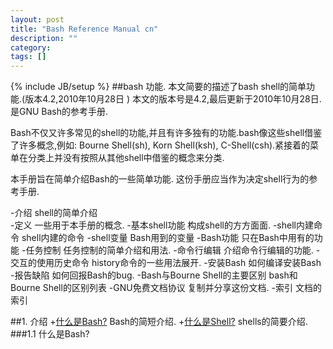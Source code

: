 ```yaml
---
layout: post
title: "Bash Reference Manual cn"
description: ""
category: 
tags: []
---
```

{% include JB/setup %}
##bash 功能.
本文简要的描述了bash shell的简单功能.(版本4.2,2010年10月28日 )
本文的版本号是4.2,最后更新于2010年10月28日. 是GNU Bash的参考手册.

Bash不仅又许多常见的shell的功能,并且有许多独有的功能.bash像这些shell借鉴了许多概念,例如: Bourne Shell(sh), Korn Shell(ksh), C-Shell(csh).紧接着的菜单在分类上并没有按照从其他shell中借鉴的概念来分类.

本手册旨在简单介绍Bash的一些简单功能. 这份手册应当作为决定shell行为的参考手册.


-介绍                                shell的简单介绍         
-定义                                一些用于本手册的概念.
-基本shell功能                       构成shell的方方面面.
-shell内建命令                       shell内建的命令
-shell变量                           Bash用到的变量
-Bash功能                            只在Bash中用有的功能
-任务控制                            任务控制的简单介绍和用法.
-命令行编辑                          介绍命令行编辑的功能.
-交互的使用历史命令                  history命令的一些用法展开.
-安装Bash                            如何编译安装Bash
-报告缺陷                            如何回报Bash的bug.
-Bash与Bourne Shell的主要区别        bash和Bourne Shell的区别列表 
-GNU免费文档协议                     复制并分享这份文档.
-索引                                文档的索引

##1. 介绍
+[什么是Bash?]()          Bash的简短介绍.
+[什么是Shell?]()         shells的简要介绍.
###1.1 什么是Bash?

